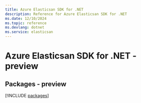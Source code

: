 ```yaml
---
title: Azure Elasticsan SDK for .NET
description: Reference for Azure Elasticsan SDK for .NET
ms.date: 12/10/2024
ms.topic: reference
ms.devlang: dotnet
ms.service: elasticsan
---
```

# Azure Elasticsan SDK for .NET - preview
## Packages - preview
[!INCLUDE [packages](elasticsan-index.md)]